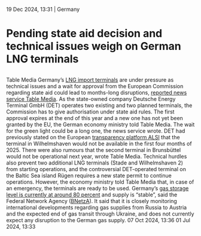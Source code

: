 19 Dec 2024, 13:31
| 
Germany
# Pending state aid decision and technical issues weigh on German LNG terminals
## 
Table Media
Germany’s [LNG import terminals](https://www.cleanenergywire.org/factsheets/liquefied-gas-does-lng-have-place-germanys-energy-future) are under pressure as technical issues and a wait for approval from the European Commission regarding state aid could lead to months-long disruptions, [reported news service Table Media](https://table.media/berlin/analyse/energieversorgung-warum-die-lng-terminals-nach-starkem-start-jetzt-schwaecheln/).
As the state-owned company Deutsche Energy Terminal GmbH (DET) operates two existing and two planned terminals, the Commission has to give authorisation under state aid rules. The first approval expires at the end of this year and a new one has not yet been granted by the EU, the German economy ministry told Table Media. The wait for the green light could be a long one, the news service wrote.
DET had previously stated on the European [transparency platform ALSI](https://alsi.gie.eu/) that the terminal in Wilhelmshaven would not be available in the first four months of 2025. There were also rumours that the second terminal in Brunsbüttel would not be operational next year, wrote Table Media.
Technical hurdles also prevent two additional LNG terminals (Stade and Wilhelmshaven 2) from starting operations, and the controversial DET-operated terminal on the Baltic Sea island Rügen requires a new state permit to continue operations. However, the economy ministry told Table Media that, in case of an emergency, the terminals are ready to be used.
Germany’s [gas storage level is currently at around 80 percent](https://www.bundesnetzagentur.de/DE/Gasversorgung/aktuelle_gasversorgung/start.html) and supply is “stable”, said the Federal Network Agency ([BNetzA](https://www.cleanenergywire.org/experts/federal-network-agency-electricity-gas-telecommunications-post-and-railway-0)). It said that it is closely monitoring international developments regarding gas supplies from Russia to Austria and the expected end of gas transit through Ukraine, and does not currently expect any disruption to the German gas supply.
07 Oct 2024, 13:36
01 Jul 2024, 13:33